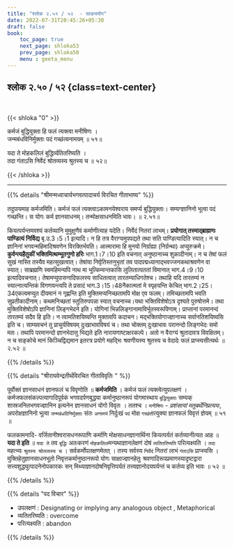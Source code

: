 ```yaml
---
title: "श्लोक २.५१ / ५२  - साङ्ययोग"
date: 2022-07-31T20:45:26+05:30
draft: false
book:
    toc_page: true
    next_page: shloka53
    prev_page: shloka50
    menu : geeta_menu
---
```




## श्लोक २.५० / ५२ {class=text-center}

<br/>

{{< shloka  "0"  >}}

कर्मजं बुद्धियुक्ता हि फलं त्यक्त्वा मनीषिणः ।  
जन्मबंधविनिर्मुक्ताः पदं गच्छंत्यनामयम्‌ ॥ ५१॥


यदा ते मोहकलिलं बुद्धिर्व्यतितरिष्यति ।  
तदा गंताऽसि निर्वेदं श्रोतव्यस्य श्रुतस्य च ॥ ५२॥

{{< /shloka >}}

---


{{% details "श्रीमन्मध्वाचार्यभगवत्पादाचर्य विरचित  गीताभाष्य" %}}

तदुपायमाह कर्मजमिति। कर्मजं फलं त्यक्त्वाऽकामनयेश्वराय समर्प्य बुद्धियुक्ताः। 
सम्यग्ज्ञानिनो भूत्वा पदं गच्छन्ति। स योगः कर्म ज्ञानसाधनम्। 
तन्मोक्षसाधनमिति भावः। ॥ २.५१॥

कियत्पर्यन्तमवश्यं कर्तव्यानि मुमुक्षुणैवं कर्माणीत्याह यदेति। 
निर्वेदं नितरां लाभम्। **प्रयोगात् तस्माद्ब्राह्मणः पाण्डित्यं निर्विद्य** बृ.उ.3।5।1 
इत्यादि। न हि तत्र वैराग्यमुपपद्यते तथा सति पाण्डित्यादिति स्यात्।
न च ज्ञानिनां भगवन्महिमादिश्रवणेन विरक्तिर्भवति। 
आत्मारामा हि मुनयो निर्ग्राह्या (निर्ग्रन्था) अप्युरुक्रमे। 
**कुर्वन्त्यहैतुकीं भक्तिमित्थम्भूतगुणो हरिः** भाग.1।7।10 इति वचनात् 
अनुष्ठानाच्च शुकादीनाम्। 
न च तेषां फलं सुखं नास्ति तस्यैव महत्सुखत्वात्। 
तेषांया निर्वृतिस्तनुभृतां तव पादपद्मध्यानाद्भवज्जनकथाश्रवणेन वा स्यात्। 
साब्रह्मणि स्वमहिमन्यपि नाथ मा भूत्किम्वन्तकासि लुलितात्पततां विमानात् भाग.4।9।10 
इत्यादिवचनात्। तेषामप्युपासनादिफलस्य साधितत्वात् तारतम्याधिगतेश्च। 
तथाहि यदि तारतम्यं न स्यात्नात्यन्तिकं विगणयन्त्यपि ते प्रसादं भाग.3।15।48नैकात्मतां 
मे स्पृहयन्ति केचित् भाग.2।25।34एकत्वमप्युत दीयमानं न गृह्णन्ति इति 
मुक्तिमप्यनिच्छतामपि मोक्ष एव फलम्। तमिच्छतामपि भवति सुप्रतीकादीनाम्। 
कथमनिच्छतां स्तुतिरुपपन्ना स्यात् वचनाच्च।यथा भक्तिविशेषोऽत्र दृश्यते पुरुषोत्तमे। 
तथा मुक्तिविशेषोऽपि ज्ञानिनां लिङ्गभेदने इति। योगिनां भिन्नलिङ्गानामाविर्भूतस्वरूपिणाम्। प्राप्तानां परमानन्दं तारतम्यं सदैव हि इति। 
न त्वामतिशयिष्यन्ति मुक्तावपि कदाचन। मद्भक्तियोगाज्ज्ञानाच्च सर्वानतिशयिष्यसि इति च। 
साम्यवचनं तु प्राचुर्यविषयम् दुःखाभावविषयं च। 
तथा चोक्तम् दुःखाभावः परानन्दो लिङ्गभेदः समो मतः। 
तथापि परमानन्दो ज्ञानभेदात्तु भिद्यते इति नारायणाष्टाक्षरकल्पे। 
अतो न वैराग्यं श्रुतादावत्र विवक्षितम्। 
न च सङ्कोचे मानं किञ्चिद्विद्यमान इतरत्र प्रयोगे महद्भिः श्रवणीयस्य 
श्रुतस्य च वेदादेः फलं प्राप्स्यसीत्यर्थः  ॥ २.५२ ॥

{{% /details %}}



{{% details "श्रीराघवेन्द्रतीर्थविरचित गीताविवृतिः " %}}

पूर्वोक्तं ज्ञानसाधनं ज्ञानफलं च विवृणोति ॥ **कर्मजमिति** । कर्मजं फलं
त्यक्त्वेत्युपलक्षणं । कर्मजफलसंकल्पत्यागादिपूर्वकं भगवदर्पणबुद्ध्या
कर्मानुष्ठानरूपं योगमास्थाय `बुद्धियुक्ताः` सम्यक्‌ शास्रजनितभगवज्ज्ञानिन
इत्यनेन ज्ञानसाधनं योगो विवृतः । ततश्च । `मनीषिणः` - 
*प्रशंसायां मतुबर्थेनिप्रत्ययः*, अपरोक्षज्ञानिनो भूत्वा `जन्मबंधविनिर्मुक्ताः` 
संतः `अनामयं` निर्दुःखं `पदं` मोक्ष `गच्छंती`त्युक्या  ज्ञानफलं विवृत्तं ज्ञेयम्‌ 
॥ ५१ ॥  

फलकामनादि- वर्जितानीश्वरासधनरूपाणि कर्माणि  मोक्षसाधनज्ञानार्थिना
कियत्पर्यतं कर्तव्यानीत्यत आह ॥ **यदा ते इति** ॥ `यदा ते` तव 
`बुद्धिः` अतःकरणं `मोहकलिल`मन्यथाज्ञानलेक्षणं दोषं 
`व्यतितरिष्यति` परित्यक्ष्यति । 
`तदा` महत्भ्यः `श्रुतस्य श्रोतव्यस्य च` । सर्वकर्मोपलक्षणमेतत्‌ । 
तस्य सर्वस्य `निर्वेदं` नितरां लाभं `गंताऽसि` प्राप्स्यसि । 
मुक्तिहेतुज्ञानसाधनभूतो निवृत्तकर्मानुष्ठानरूपो
योगः साक्षाज्ज्ञानहेतुः श्रवणादिरूपप्रमाणस्यादृष्टद्वारा
सत्त्वशुद्ध्युत्पादनेनोपकारकः सन्‌ मिथ्याज्ञानदोषनिवृत्तिपर्यतं 
तत्त्वज्ञानोदयपर्यन्तं च कर्तव्य इति भावः ॥ ५२ ॥

{{% /details %}}



{{% details "पद विचार" %}}

- उपलक्षणं : Designating or implying any analogous object , Metaphorical
- व्यतितरिष्यति :  overcome
- परित्यक्ष्यति :  abandon

{{% /details %}}

